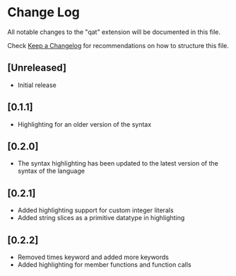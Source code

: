 # Change Log

All notable changes to the "qat" extension will be documented in this file.

Check [Keep a Changelog](http://keepachangelog.com/) for recommendations on how to structure this file.

## [Unreleased]

- Initial release

## [0.1.1]

- Highlighting for an older version of the syntax

## [0.2.0]

- The syntax highlighting has been updated to the latest version of the syntax of the language

## [0.2.1]

- Added highlighting support for custom integer literals
- Added string slices as a primitive datatype in highlighting

## [0.2.2]

- Removed times keyword and added more keywords
- Added highlighting for member functions and function calls
